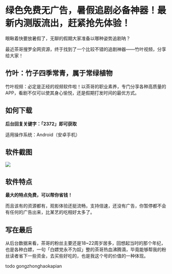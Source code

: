# 绿色免费无广告，暑假追剧必备神器！最新内测版流出，赶紧抢先体验！

眼瞅着快要放暑假了，无聊的假期大家准备以哪种姿势追剧呐？

最近茶哥搜罗全网资源，终于找到了一个比较不错的追剧神器——竹叶视频，分享给大家！

## 竹叶：竹子四季常青，属于**常绿**植物

竹叶视频：必定是正经的视频软件啦！以茶哥的职业素养，专门分享各种高质量的 APP，看剧不仅可以使其身心愉悦，还是假期打发时间的最优方式。

## 如何下载

**后台回复关键字：「2372」即可获取**

适用操作系统：Android（安卓手机）

## 软件截图

![](https://hediancha-1312143060.cos.ap-shanghai.myqcloud.com/202307021557645.png)



## 软件特点

**最大的特点免费，可以帮你省钱！**

而且该有的资源都有，观影体验还挺流畅，支持倍速，还没有广告，你暂停都不会有任何的广告出来，比某艺的吃相好太多了。

## 写在最后

从后台数据来看，茶哥的粉丝主要还是18~22周岁居多，回想起当时的那个年纪，也是各种白嫖，一句「白嫖党永不为奴」整的茶哥热血沸腾滴，毕竟能够帮我的粉丝读者省下一些资金，去买些好吃的，也是我这个号的价值的一种体现。

todo  gongzhonghaokapian 



